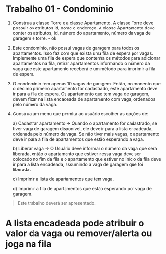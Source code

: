 # Trabalho 01 - Condomínio

1) Construa a classe Torre e a classe Apartamento. A classe Torre deve possuir os atributos id, nome e endereço. A classe Apartamento deve conter os atributos, id, número do
apartamento, número da vaga de garagem e torre. - ok

2) Este condomínio, não possui vagas de garagem para todos os apartamentos. Isso faz com que exista uma fila de espera por vagas. Implemente uma fila de espera que contenha os métodos para adicionar
apartamentos na fila, retirar apartamentos informando o número da vaga que este apartamento receberá e um método para imprimir a fila de espera.

3) O condomínio tem apenas 10 vagas de garagem. Então, no monento que o décimo primeiro apartamento for cadastrado, este apartamento deve ir para a fila de espera. Os apartamento que tem vaga de garagem, devem ficar na lista encadeada de apartamento com vaga, ordenados pelo número da vaga.

4) Construa um menu que permita ao usuário escolher as opções de:

    a) Cadastrar apartamento -> Quando o apartamento for cadastrado, se tiver vaga de garagem disponível, ele deve ir para a lista encadeada, ordenada pelo número da vaga. Se não tiver mais vagas, o apartamento deve ir para a fila de apartamentos que estão esperando a vaga.

    b) Liberar vaga -> O Usuário deve informar o número da vaga que será liberada, então o apartamento que estiver nessa vaga deve ser colocado no fim da fila e o apartamento que estiver no início da fila deve ir para a lista encadeada, assumindo a vaga de garagem que foi liberada.

    c) Imprimir a lista de apartamentos que tem vaga.

    d) Imprimir a fila de apartamentos que estão esperando por vaga de garagem.

> Este trabalho deverá ser apresentado.

# A lista encadeada pode atribuir o valor da vaga ou remover/alerta ou joga na fila
